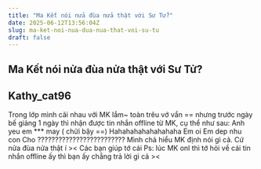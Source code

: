 ```yaml
---
title: "Ma Kết nói nửa đùa nửa thật với Sư Tử?"
date: 2025-06-12T13:56:04Z
slug: ma-ket-noi-nua-dua-nua-that-voi-su-tu
draft: false
---
```


## Ma Kết nói nửa đùa nửa thật với Sư Tử?

## Kathy_cat96

Trong lớp mình cãi nhau với MK lắm~ toàn trêu vớ vẩn == nhưng trước ngày bế giảng 1 ngày thì nhận được tin nhắn offline từ MK, cụ thể như sau: 
Anh yeu em
*** may ( chửi bậy ==)
Hahahahahahahahaha
Em oi
Em dep nhu con
Cho 
?????????????????????????
Mình chả hiểu MK định nói gì cả. Cứ nửa đùa nửa thật í >< 
Các bạn giúp tớ cái
Ps: lúc MK onl thì tớ hỏi về cái tin nhắn offline ấy thì bạn ấy chẳng trả lời gì cả ><